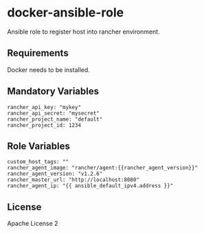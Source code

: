 # docker-ansible-role

Ansible role to register host into rancher environment.

Requirements
--------------
Docker needs to be installed.

Mandatory Variables
-------------------
```
rancher_api_key: "mykey"
rancher_api_secret: "mysecret"
rancher_project_name: "default"
rancher_project_id: 1234
```
Role Variables
--------------

```
custom_host_tags: ""
rancher_agent_image: "rancher/agent:{{rancher_agent_version}}"
rancher_agent_version: "v1.2.6"
rancher_master_url: "http://localhost:8080"
rancher_agent_ip: "{{ ansible_default_ipv4.address }}"
```
License
-------

Apache License 2
